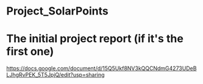 # Project_SolarPoints

# The initial project report (if it's the first one)
https://docs.google.com/document/d/15Q5Ukf8NV3kQQCNdmG4273UDeBLJhgRvPEK_5T5JpjQ/edit?usp=sharing
